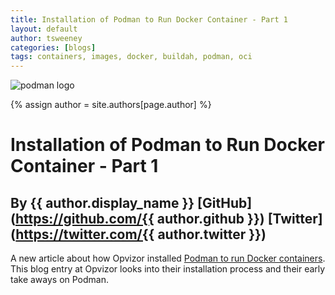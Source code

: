 ```yaml
---
title: Installation of Podman to Run Docker Container - Part 1  
layout: default
author: tsweeney
categories: [blogs]
tags: containers, images, docker, buildah, podman, oci
---
```

![podman logo](https://podman.io/images/podman.svg)

{% assign author = site.authors[page.author] %}

# Installation of Podman to Run Docker Container - Part 1
## By {{ author.display_name }} [GitHub](https://github.com/{{ author.github }}) [Twitter](https://twitter.com/{{ author.twitter }})

A new article about how Opvizor installed [Podman to run Docker containers](https://www.opvizor.com/installation-of-podman-to-run-docker-container-part-1?sp_url=6k5w).  This blog entry at Opvizor looks into their installation process and their early take aways on Podman.
